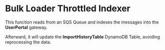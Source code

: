 # Bulk Loader Throttled Indexer

This function reads from an SQS Queue and indexes the messages into the **UserPortal** gateway.

Afterward, it will update the **ImportHistoryTable** DynamoDB Table, avoiding reprocessing the data.
